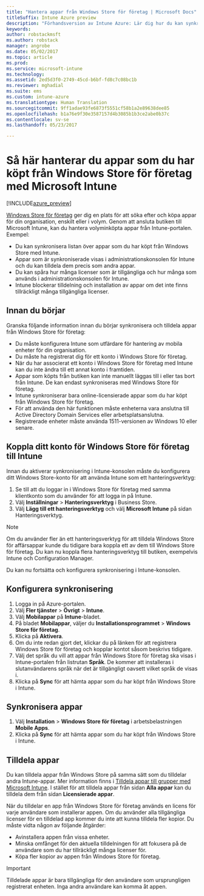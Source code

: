 ```yaml
---
title: "Hantera appar från Windows Store för företag | Microsoft Docs"
titleSuffix: Intune Azure preview
description: "Förhandsversion av Intune Azure: Lär dig hur du kan synkronisera appar i Intune från Windows Store för företag och sedan tilldela och spåra dem."
keywords: 
author: robstackmsft
ms.author: robstack
manager: angrobe
ms.date: 05/02/2017
ms.topic: article
ms.prod: 
ms.service: microsoft-intune
ms.technology: 
ms.assetid: 2ed5d3f0-2749-45cd-b6bf-fd8c7c08bc1b
ms.reviewer: mghadial
ms.suite: ems
ms.custom: intune-azure
ms.translationtype: Human Translation
ms.sourcegitcommit: 9ff1adae93fe6873f5551cf58b1a2e89638dee85
ms.openlocfilehash: b1a76e9f30e3587157d4b3085b1b3ce2abe0b37c
ms.contentlocale: sv-se
ms.lasthandoff: 05/23/2017

---
```


# <a name="how-to-manage-apps-you-purchased-from-the-windows-store-for-business-with-microsoft-intune"></a>Så här hanterar du appar som du har köpt från Windows Store för företag med Microsoft Intune

[!INCLUDE[azure_preview](./includes/azure_preview.md)]


[Windows Store för företag](https://www.microsoft.com/business-store) ger dig en plats för att söka efter och köpa appar för din organisation, enskilt eller i volym. Genom att ansluta butiken till Microsoft Intune, kan du hantera volyminköpta appar från Intune-portalen. Exempel:
* Du kan synkronisera listan över appar som du har köpt från Windows Store med Intune.
* Appar som är synkroniserade visas i administrationskonsolen för Intune och du kan tilldela dem precis som andra appar.
* Du kan spåra hur många licenser som är tillgängliga och hur många som används i administrationskonsolen för Intune.
* Intune blockerar tilldelning och installation av appar om det inte finns tillräckligt många tillgängliga licenser.

## <a name="before-you-start"></a>Innan du börjar
Granska följande information innan du börjar synkronisera och tilldela appar från Windows Store för företag:
* Du måste konfigurera Intune som utfärdare för hantering av mobila enheter för din organisation.
* Du måste ha registrerat dig för ett konto i Windows Store för företag.
* När du har associerat ett konto i Windows Store för företag med Intune kan du inte ändra till ett annat konto i framtiden.
* Appar som köpts från butiken kan inte manuellt läggas till i eller tas bort från Intune. De kan endast synkroniseras med Windows Store för företag.
* Intune synkroniserar bara online-licensierade appar som du har köpt från Windows Store för företag.
* För att använda den här funktionen måste enheterna vara anslutna till Active Directory Domain Services eller arbetsplatsanslutna.
* Registrerade enheter måste använda 1511-versionen av Windows 10 eller senare.

## <a name="associate-your-windows-store-for-business-account-with-intune"></a>Koppla ditt konto för Windows Store för företag till Intune
Innan du aktiverar synkronisering i Intune-konsolen måste du konfigurera ditt Windows Store-konto för att använda Intune som ett hanteringsverktyg:
1. Se till att du loggar in i Windows Store för företag med samma klientkonto som du använder för att logga in på Intune.
2. Välj **Inställningar** > **Hanteringsverktyg** i Business Store.
3. Välj **Lägg till ett hanteringsverktyg** och välj **Microsoft Intune** på sidan Hanteringsverktyg.

> [!NOTE]
> Om du använder fler än ett hanteringsverktyg för att tilldela Windows Store för affärsappar kunde du tidigare bara koppla ett av dem till Windows Store för företag. Du kan nu koppla flera hanteringsverktyg till butiken, exempelvis Intune och Configuration Manager.

Du kan nu fortsätta och konfigurera synkronisering i Intune-konsolen.

## <a name="configure-synchronization"></a>Konfigurera synkronisering

1. Logga in på Azure-portalen.
2. Välj **Fler tjänster** > **Övrigt** > **Intune**.
3. Välj **Mobilappar** på **Intune**-bladet.
1. På bladet **Mobilappar**, väljer du **Installationsprogrammet** > **Windows Store för företag**.
2. Klicka på **Aktivera**.
3. Om du inte redan gjort det, klickar du på länken för att registrera Windows Store för företag och kopplar kontot såsom beskrivs tidigare.
5. Välj det språk du vill att appar från Windows Store för företag ska visas i Intune-portalen från listrutan **Språk**. De kommer att installeras i slutanvändarens språk när det är tillgängligt oavsett vilket språk de visas i.
6. Klicka på **Sync** för att hämta appar som du har köpt från Windows Store i Intune.

## <a name="synchronize-apps"></a>Synkronisera appar

1. Välj **Installation** > **Windows Store för företag** i arbetsbelastningen **Mobile Apps**.
2. Klicka på **Sync** för att hämta appar som du har köpt från Windows Store i Intune.

## <a name="assign-apps"></a>Tilldela appar

Du kan tilldela appar från Windows Store på samma sätt som du tilldelar andra Intune-appar. Mer information finns i [Tilldela appar till grupper med Microsoft Intune](apps-deploy.md). I stället för att tilldela appar från sidan **Alla appar** kan du tilldela dem från sidan **Licensierade appar**.

När du tilldelar en app från Windows Store för företag används en licens för varje användare som installerar appen. Om du använder alla tillgängliga licenser för en tilldelad app kommer du inte att kunna tilldela fler kopior. Du måste vidta någon av följande åtgärder:
* Avinstallera appen från vissa enheter.
* Minska omfånget för den aktuella tilldelningen för att fokusera på de användare som du har tillräckligt många licenser för.
* Köpa fler kopior av appen från Windows Store för företag.

> [!Important]
> Tilldelade appar är bara tillgängliga för den användare som ursprungligen registrerat enheten. Inga andra användare kan komma åt appen.

